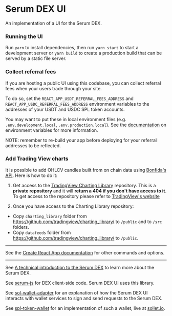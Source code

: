 # Serum DEX UI

An implementation of a UI for the Serum DEX.

### Running the UI

Run `yarn` to install dependencies, then run `yarn start` to start a development server or `yarn build` to create a production build that can be served by a static file server.

### Collect referral fees

If you are hosting a public UI using this codebase, you can collect referral fees when your users trade through your site.

To do so, set the `REACT_APP_USDT_REFERRAL_FEES_ADDRESS` and `REACT_APP_USDC_REFERRAL_FEES_ADDRESS` environment variables to the addresses of your USDT and USDC SPL token accounts.

You may want to put these in local environment files (e.g. `.env.development.local`, `.env.production.local`). See the [documentation](https://create-react-app.dev/docs/adding-custom-environment-variables) on environment variables for more information.

NOTE: remember to re-build your app before deploying for your referral addresses to be reflected.

### Add Trading View charts

It is possible to add OHLCV candles built from on chain data using [Bonfida's API](https://docs.bonfida.com). Here is how to do it:

1. Get access to the [TradingView Charting Library](https://github.com/tradingview/charting_library/) repository. This is a **private repository** and it will **return a 404 if you don't have access to it**. To get access to the repository please refer to [TradingView's website](https://www.tradingview.com/HTML5-stock-forex-bitcoin-charting-library/)

2. Once you have access to the Charting Library repository:

- Copy `charting_library` folder from https://github.com/tradingview/charting_library/ to `/public` and to `/src` folders.
- Copy `datafeeds` folder from https://github.com/tradingview/charting_library/ to `/public`.

---

See the [Create React App documentation](https://facebook.github.io/create-react-app/docs/getting-started) for other commands and options.

---

See [A technical introduction to the Serum DEX](https://projectserum.com/blog/serum-dex-introduction) to learn more about the Serum DEX.

See [serum-js](https://github.com/project-serum/serum-js) for DEX client-side code. Serum DEX UI uses this library.

See [sol-wallet-adapter](https://github.com/project-serum/sol-wallet-adapter) for an explanation of how the Serum DEX UI interacts with wallet services to sign and send requests to the Serum DEX.

See [spl-token-wallet](https://github.com/project-serum/spl-token-wallet) for an implementation of such a wallet, live at [sollet.io](https://sollet.io).
